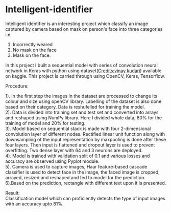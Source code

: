 # Intelligent-identifier

Intelligent identifier is an interesting project which classify an image captured by camera based on mask on person's face into three categories i.e 
1. Incorrectly weared 
2. No mask on the face 
3. Mask on the face.

In this project I built a sequential model with series of convolution neural network in Keras with python using dataset([Credits:vinay kudari](https://www.kaggle.com/vinaykudari/facemask)) available on kaggle.
This project is carried through using OpenCV, Keras, Tensorflow.

Procedure:

1). In the first step the images in the dataset are processed to change its colour and size using openCV library. Labelling of the dataset is also done based on their      category. Data is reshufelled for training the model.<br /> 
2). Data is divided into training set and test set and converted into arrays and reshaped using NumPy library. Here I divided whole data, 80% for the training of model and 20% for testing.<br />
3). Model based on sequential stack is made with four 2-dimensional convolution layer of different nodes. Rectified linear unit function along with downsampling of the input representation by maxpooling is done after these four layers. Then input is flattened and dropout layer is used to prevent overfitting. Two dense layer with 64 and 3 neurons are deployed.<br />
4). Model is trained with validation split of 0.1 and various losses and accuracy are observed using Pyplot module.<br />
5). Camera is used to capture images, Haar feature-based cascade classifier is used to detect face in the image, the faced image is cropped, arrayed, resized and reshaped and fed to model for the prediction.<br />
6).Based on the prediction, rectangle with different text upon it is presented.<br />

Result:<br />
Classification model which can proficiently detects the type of input images with an accuracy upto 81%.
